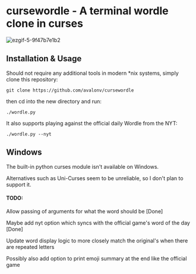 # cursewordle - A terminal wordle clone in curses
![ezgif-5-9f47b7e1b2](https://user-images.githubusercontent.com/29720696/185168697-ead70f69-2386-4c82-a50b-3b661915123a.gif)


## Installation & Usage
Should not require any additional tools in modern \*nix systems, simply clone this repository:

`git clone https://github.com/avalonv/cursewordle`

then cd into the new directory and run:

`./wordle.py`

It also supports playing against the official daily Wordle from the NYT:

`./wordle.py --nyt`
####

## Windows
The built-in python curses module isn't available on Windows.

Alternatives such as Uni-Curses seem to be unreliable, so I don't plan to support it.

#### TODO:
Allow passing of arguments for what the word should be [Done]

Maybe add nyt option which syncs with the official game's word of the day [Done]

Update word display logic to more closely match the original's when there are repeated letters

Possibly also add option to print emoji summary at the end like the official game
